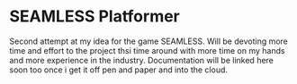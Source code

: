 # SEAMLESS Platformer
 Second attempt at my idea for the game SEAMLESS. Will be devoting more time and effort to the project thsi time around with more time on my hands and more experience in the industry. Documentation will be linked here soon too once i get it off pen and paper and into the cloud.
